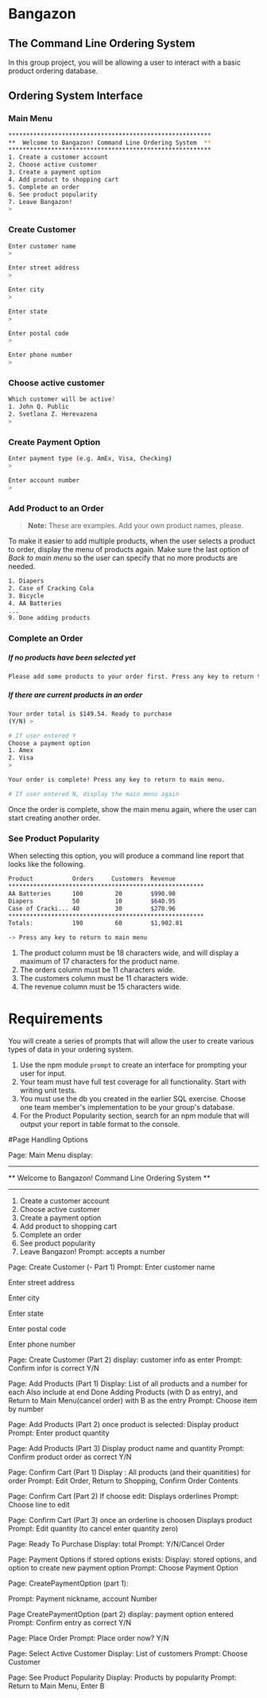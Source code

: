 # Bangazon

## The Command Line Ordering System

In this group project, you will be allowing a user to interact with a basic product ordering database.

## Ordering System Interface

### Main Menu

```bash
*********************************************************
**  Welcome to Bangazon! Command Line Ordering System  **
*********************************************************
1. Create a customer account
2. Choose active customer
3. Create a payment option
4. Add product to shopping cart
5. Complete an order
6. See product popularity
7. Leave Bangazon!
>
```

### Create Customer

```bash
Enter customer name
>

Enter street address
>

Enter city
>

Enter state
>

Enter postal code
>

Enter phone number
>
```

### Choose active customer

```bash
Which customer will be active?
1. John Q. Public
2. Svetlana Z. Herevazena
>
```


### Create Payment Option

```bash
Enter payment type (e.g. AmEx, Visa, Checking)
>

Enter account number
>
```

### Add Product to an Order

> **Note:** These are examples. Add your own product names, please.

To make it easier to add multiple products, when the user selects a product to order, display the menu of products again. Make sure the last option of *Back to main menu* so the user can specify that no more products are needed.

```bash
1. Diapers
2. Case of Cracking Cola
3. Bicycle
4. AA Batteries
...
9. Done adding products
```

### Complete an Order

##### If no products have been selected yet

```bash
Please add some products to your order first. Press any key to return to main menu.
```

##### If there are current products in an order

```bash
Your order total is $149.54. Ready to purchase
(Y/N) >

# If user entered Y
Choose a payment option
1. Amex
2. Visa
>

Your order is complete! Press any key to return to main menu.

# If user entered N, display the main menu again
```

Once the order is complete, show the main menu again, where the user can start creating another order.

### See Product Popularity

When selecting this option, you will produce a command line report that looks like the following.

```bash
Product           Orders     Customers  Revenue
*******************************************************
AA Batteries      100         20        $990.90
Diapers           50          10        $640.95
Case of Cracki... 40          30        $270.96
*******************************************************
Totals:           190         60        $1,902.81

-> Press any key to return to main menu
```

1. The product column must be 18 characters wide, and will display a maximum of 17 characters for the product name.
1. The orders column must be 11 characters wide.
1. The customers column must be 11 characters wide.
1. The revenue column must be 15 characters wide.

# Requirements

You will create a series of prompts that will allow the user to create various types of data in your ordering system.

1. Use the npm module `prompt` to create an interface for prompting your user for input.
1. Your team must have full test coverage for all functionality. Start with writing unit tests.
1. You must use the db you created in the earlier SQL exercise. Choose one team member's implementation to be your group's database.
1. For the Product Popularity section, search for an npm module that will output your report in table format to the console.





#Page Handling Options

Page: Main Menu
display:
*********************************************************
**  Welcome to Bangazon! Command Line Ordering System  **
*********************************************************
1. Create a customer account
2. Choose active customer
3. Create a payment option
4. Add product to shopping cart
5. Complete an order
6. See product popularity
7. Leave Bangazon!
Prompt: accepts a number

Page: Create Customer (- Part 1)
Prompt:
Enter customer name
>

Enter street address
>

Enter city
>

Enter state
>

Enter postal code
>

Enter phone number

Page: Create Customer (Part 2)
display: customer info as enter
Prompt: Confirm infor is correct Y/N

Page: Add Products (Part 1)
Display: List of all products and a number for each
Also include at end Done Adding Products (with D as entry), and Return to Main Menu(cancel order) with B as the entry
Prompt: Choose item by number

Page: Add Products (Part 2)
once product is selected:
Display product
Prompt: Enter product quantity

Page: Add Products (Part 3)
Display product name and quantity
Prompt: Confirm product order as correct Y/N


Page: Confirm Cart (Part 1)
Display : All products (and their quanitities) for order
Prompt: Edit Order, Return to Shopping, Confirm Order Contents

Page: Confirm Cart (Part 2)
If choose edit:
Displays orderlines
Prompt: Choose line to edit

Page: Confirm Cart (Part 3)
once an orderline is choosen
Displays product
Prompt: Edit quantity (to cancel enter quantity zero)

Page: Ready To Purchase
Display: total
Prompt: Y/N/Cancel Order

Page: Payment Options
if stored options exists:
  Display: stored options, and option to create new payment option
  Prompt: Choose Payment Option

Page: CreatePaymentOption (part 1):

Prompt: Payment nickname, account Number

Page CreatePaymentOption (part 2)
display: payment option entered
Prompt: Confirm entry as correct Y/N

Page: Place Order
Prompt: Place order now? Y/N

Page: Select Active Customer
Display: List of customers
Prompt: Choose Customer

Page: See Product Popularity
Display: Products by popularity
Prompt: Return to Main Menu, Enter B
